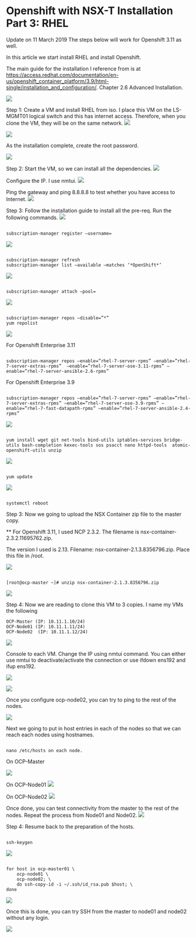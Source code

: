 # Openshift with NSX-T Installation Part 3: RHEL

Update on 11 March 2019
The steps below will work for Openshift 3.11 as well.

In this article we start install RHEL and install Openshift.

The main guide for the installation I reference from is at https://access.redhat.com/documentation/en-us/openshift_container_platform/3.9/html-single/installation_and_configuration/. Chapter 2.6 Advanced Installation.

![](2019-10-28-21-41-24.png)

Step 1: Create a VM and install RHEL from iso. I place this VM on the LS-MGMT01 logical switch and this has internet access. Therefore, when you clone the VM, they will be on the same network.
![](2019-10-28-21-41-34.png)

![](2019-10-28-21-41-49.png)

As the installation complete, create the root password.

![](2019-10-28-21-42-00.png)

Step 2: Start the VM, so we can install all the dependencies.
![](2019-10-28-21-43-08.png)


Configure the IP. I use nmtui.
![](2019-10-28-21-43-16.png)

Ping the gateway and ping 8.8.8.8 to test whether you have access to Internet.
![](2019-10-28-21-43-25.png)


 

Step 3: Follow the installation guide to install all the pre-req. Run the following commands.
![](2019-10-28-21-43-35.png)

<pre><code>
subscription-manager register –username=<Redhat Openshift Username>
</code></pre>

![](2019-10-28-21-43-47.png)


<pre><code>
subscription-manager refresh
subscription-manager list –available –matches ‘*OpenShift*’
</code></pre>

![](2019-10-28-21-43-57.png)

<pre><code>
subscription-manager attach –pool=<highlighted>
</code></pre>

![](2019-10-28-21-44-08.png)

<pre><code>
subscription-manager repos –disable=”*”
yum repolist
</code></pre>

![](2019-10-28-21-44-17.png)

For Openshift Enterprise 3.11
<pre><code>
subscription-manager repos –enable=”rhel-7-server-rpms” –enable=”rhel-7-server-extras-rpms”  –enable=”rhel-7-server-ose-3.11-rpms” –enable=”rhel-7-server-ansible-2.6-rpms”
</code></pre>
For Openshift Enterprise 3.9
<pre><code>
subscription-manager repos –enable=”rhel-7-server-rpms” –enable=”rhel-7-server-extras-rpms” –enable=”rhel-7-server-ose-3.9-rpms” –enable=”rhel-7-fast-datapath-rpms” –enable=”rhel-7-server-ansible-2.4-rpms”
</code></pre>
![](2019-10-28-21-44-28.png)
<pre><code>
yum install wget git net-tools bind-utils iptables-services bridge-utils bash-completion kexec-tools sos psacct nano httpd-tools  atomic-openshift-utils unzip
</code></pre>
![](2019-10-28-21-44-39.png)
<pre><code>
yum update
</code></pre>
![](2019-10-28-21-44-48.png)
<pre><code>
systemctl reboot
</code></pre>
Step 3: Now we going to upload the NSX Container zip file to the master copy.

** For Openshift 3.11, I used NCP 2.3.2. The filename is nsx-container-2.3.2.11695762.zip.

The version I used is 2.13. Filename: nsx-container-2.1.3.8356796.zip.
Place this file in /root.

![](2019-10-28-21-45-02.png)

 
<pre><code>
[root@ocp-master ~]# unzip nsx-container-2.1.3.8356796.zip
</code></pre>
![](2019-10-28-21-45-17.png)

Step 4: Now we are reading to clone this VM to 3 copies.
I name my VMs the following

    OCP-Master (IP: 10.11.1.10/24)
    OCP-Node01 (IP: 10.11.1.11/24)
    OCP-Node02  (IP: 10.11.1.12/24)

![](2019-10-28-21-45-24.png)

 

Console to each VM. Change the IP using nmtui command. You can either use nmtui to deactivate/activate the connection or use ifdown ens192 and ifup ens192.

 
![](2019-10-28-21-45-32.png)

![](2019-10-28-21-45-36.png)

Once you configure ocp-node02, you can try to ping to the rest of the nodes.

![](2019-10-28-21-45-47.png)

Next we going to put in host entries in each of the nodes so that we can reach each nodes using hostnames.
<pre><code>
nano /etc/hosts on each node.
</code></pre>
On OCP-Master

![](2019-10-28-21-45-54.png)

On OCP-Node01
![](2019-10-28-21-46-02.png)

On OCP-Node02
![](2019-10-28-21-46-08.png)

Once done, you can test connectivity from the master to the rest of the nodes. Repeat the process from Node01 and Node02.
![](2019-10-28-21-46-19.png)

Step 4: Resume back to the preparation of the hosts.
<pre><code>
ssh-keygen
</code></pre>
![](2019-10-28-21-46-26.png)

<pre><code>
for host in ocp-master01 \
    ocp-node01 \
    ocp-node02; \
    do ssh-copy-id -i ~/.ssh/id_rsa.pub $host; \
done
</code></pre>
![](2019-10-28-21-46-34.png)

Once this is done, you can try SSH from the master to node01 and node02 without any login.

![](2019-10-28-21-46-54.png)

 